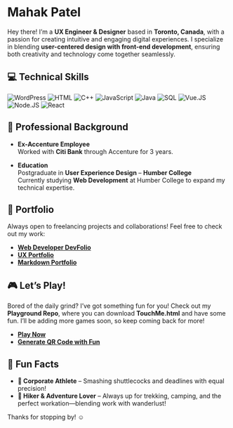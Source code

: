 # Mahak Patel  

Hey there! I’m a **UX Engineer & Designer** based in **Toronto, Canada**, with a passion for creating intuitive and engaging digital experiences. I specialize in blending **user-centered design with front-end development**, ensuring both creativity and technology come together seamlessly.

## 💻 Technical Skills
![WordPress](https://img.shields.io/badge/-WordPress-000?&logo=wordpress)
![HTML](https://img.shields.io/badge/-HTML-000?&logo=html5)
![C++](https://img.shields.io/badge/-C++-000?&logo=Cplusplus)
![JavaScript](https://img.shields.io/badge/-JavaScript-000?&logo=JavaScript)
![Java](https://img.shields.io/badge/-Java-000?&logo=Java)
![SQL](https://img.shields.io/badge/-SQL-000?&logo=mysql)
![Vue.JS](https://img.shields.io/badge/-VueJs-000?&logo=vuedotjs)
![Node.JS](https://img.shields.io/badge/-NodeJs-000?&logo=nodedotjs)
![React](https://img.shields.io/badge/-React-000?&logo=react)

## 💼 Professional Background

- **Ex-Accenture Employee**  
  Worked with **Citi Bank** through Accenture for 3 years.

- **Education**  
  Postgraduate in **User Experience Design** – **Humber College**  
  Currently studying **Web Development** at Humber College to expand my technical expertise.

## 📂 Portfolio  

Always open to freelancing projects and collaborations! Feel free to check out my work:

- [**Web Developer DevFolio**](https://oyemahak.github.io/mahak/)
- [**UX Portfolio**](https://mahakpatel.wixstudio.com/portfolio)  
- [**Markdown Portfolio**](https://oyemahak.github.io/markdown-portfolio/)

## 🎮 Let’s Play!  

Bored of the daily grind? I’ve got something fun for you! Check out my **Playground Repo**, where you can download **TouchMe.html** and have some fun. I’ll be adding more games soon, so keep coming back for more!

- [**Play Now**](https://oyemahak.github.io/Playground/index.html)
- [**Generate QR Code with Fun**](https://oyemahak.github.io/QRonster/)

## 🌟 Fun Facts

- **🏸 Corporate Athlete** – Smashing shuttlecocks and deadlines with equal precision!
- **🥾 Hiker & Adventure Lover** – Always up for trekking, camping, and the perfect workation—blending work with wanderlust!

Thanks for stopping by! ☺️
